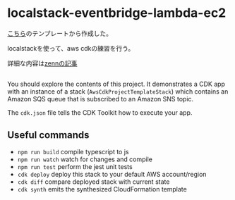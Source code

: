 # localstack-eventbridge-lambda-ec2

[こちら](https://github.com/okojomoeko/aws-cdk-project-template)のテンプレートから作成した。

localstackを使って、aws cdkの練習を行う。

詳細な内容は[zennの記事](https://zenn.dev/okojomoeko/articles/localstack-eventbridge-lambda-ec2)

##

You should explore the contents of this project. It demonstrates a CDK app with an instance of a stack (`AwsCdkProjectTemplateStack`)
which contains an Amazon SQS queue that is subscribed to an Amazon SNS topic.

The `cdk.json` file tells the CDK Toolkit how to execute your app.

## Useful commands

- `npm run build` compile typescript to js
- `npm run watch` watch for changes and compile
- `npm run test` perform the jest unit tests
- `cdk deploy` deploy this stack to your default AWS account/region
- `cdk diff` compare deployed stack with current state
- `cdk synth` emits the synthesized CloudFormation template
